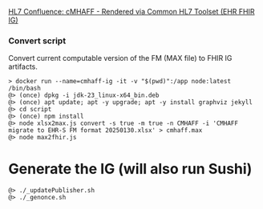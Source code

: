[HL7 Confluence: cMHAFF - Rendered via Common HL7 Toolset (EHR FHIR IG)](https://confluence.hl7.org/pages/viewpage.action?pageId=104575776)

### Convert script

Convert current computable version of the FM (MAX file) to FHIR IG artifacts.
```
> docker run --name=cmhaff-ig -it -v "$(pwd)":/app node:latest /bin/bash
@> (once) dpkg -i jdk-23_linux-x64_bin.deb
@> (once) apt update; apt -y upgrade; apt -y install graphviz jekyll
@> cd script
@> (once) npm install
@> node xlsx2max.js convert -s true -m true -n CMHAFF -i 'CMHAFF migrate to EHR-S FM format 20250130.xlsx' > cmhaff.max
@> node max2fhir.js
```

# Generate the IG (will also run Sushi)
```
@> ./_updatePublisher.sh
@> ./_genonce.sh
```